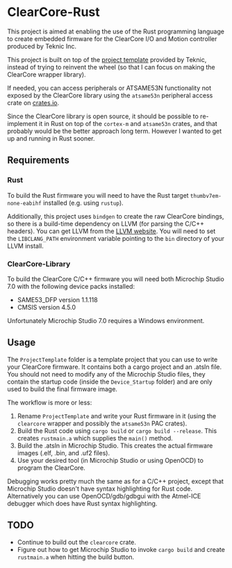 # ClearCore-Rust
This project is aimed at enabling the use of the Rust programming language to create embedded firmware for the ClearCore I/O and Motion controller produced by Teknic Inc.

This project is built on top of the [project template](https://github.com/Teknic-Inc/ClearCore-library) provided by Teknic, instead of trying to reinvent the wheel (so that I can focus on making the ClearCore wrapper library). 

If needed, you can access peripherals or ATSAME53N functionality not exposed by the ClearCore library using the `atsame53n` peripheral access crate on [crates.io](https://crates.io/crates/atsame53n).

Since the ClearCore library is open source, it should be possible to re-implement it in Rust on top of the `cortex-m` and `atsame53n` crates, and that probably would be the better approach long term. However I wanted to get up and running in Rust sooner.

## Requirements
### Rust
To build the Rust firmware you will need to have the Rust target `thumbv7em-none-eabihf` installed (e.g. using `rustup`). 

Additionally, this project uses `bindgen` to create the raw ClearCore bindings, so there is a build-time dependency on LLVM (for parsing the C/C++ headers). You can get LLVM from the [LLVM website](https://releases.llvm.org/download.html). You will need to set the `LIBCLANG_PATH` environment variable pointing to the `bin` directory of your LLVM install.

### ClearCore-Library
To build the ClearCore C/C++ firmware you will need both Microchip Studio 7.0 with the following device packs installed:

* SAME53_DFP version 1.1.118
* CMSIS version 4.5.0

Unfortunately Microchip Studio 7.0 requires a Windows environment.

## Usage

The `ProjectTemplate` folder is a template project that you can use to write your ClearCore firmware. It contains both a cargo project and an .atsln file. You should not need to modify any of the Microchip Studio files, they contain the startup code (inside the `Device_Startup` folder) and are only used to build the final firmware image.

The workflow is more or less:

1. Rename `ProjectTemplate` and write your Rust firmware in it (using the `clearcore` wrapper and possibly the `atsame53n` PAC crates).
2. Build the Rust code using `cargo build` or `cargo build --release`. This creates `rustmain.a` which supplies the `main()` method.
3. Build the .atsln in Microchip Studio. This creates the actual firmware images (.elf, .bin, and .uf2 files).
4. Use your desired tool (in Microchip Studio or using OpenOCD) to program the ClearCore.

Debugging works pretty much the same as for a C/C++ project, except that Microchip Studio doesn't have syntax highlighting for Rust code. Alternatively you can use OpenOCD/gdb/gdbgui with the Atmel-ICE debugger which does have Rust syntax highlighting.

## TODO
* Continue to build out the `clearcore` crate.
* Figure out how to get Microchip Studio to invoke `cargo build` and create `rustmain.a` when hitting the build button.
